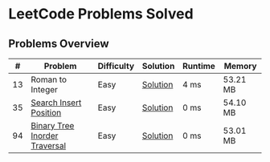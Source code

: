 # LeetCode Problems Solved

## Problems Overview

| # | Problem | Difficulty | Solution | Runtime | Memory 
|---|---------|------------|----------|---------|---------|
| 13 | Roman to Integer | Easy | [Solution](./Roman_to_Int.js) | 4 ms | 53.21 MB |
| 35 | [Search Insert Position](https://leetcode.com/problems/search-insert-position/) | Easy | [Solution](./search_insert_position.js) | 0 ms | 54.10 MB | 
| 94 | [Binary Tree Inorder Traversal](https://leetcode.com/problems/binary-tree-inorder-traversal/) | Easy | [Solution](./binTree_inorderTraversal.js) | 0 ms | 53.01 MB | 


